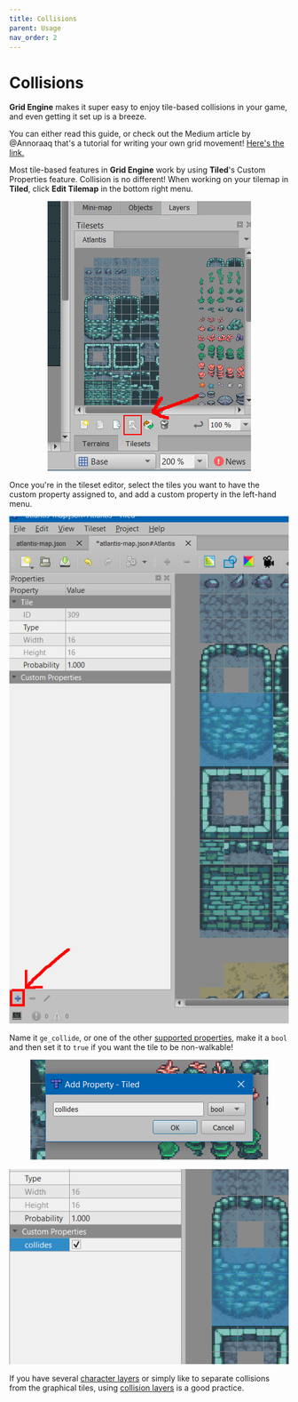 ```yaml
---
title: Collisions
parent: Usage
nav_order: 2
---
```


# Collisions

**Grid Engine** makes it super easy to enjoy tile-based collisions in your game, and even getting it set up is a breeze.

You can either read this guide, or check out the Medium article by @Annoraaq that's a tutorial for writing your own grid movement! [Here's the link.](https://medium.com/swlh/grid-based-movement-in-a-top-down-2d-rpg-with-phaser-3-e3a3486eb2fd)

Most tile-based features in **Grid Engine** work by using **Tiled**'s Custom Properties feature. Collision is no different! When working on your tilemap in **Tiled**, click **Edit Tilemap** in the bottom right menu.

<p align="center">
    <img src="../img/edit-tileset-helper.png" alt="Edit Tileset button" />
</p>

Once you're in the tileset editor, select the tiles you want to have the custom property assigned to, and add a custom property in the left-hand menu.

<p align="center">
    <img src="../img/add-property-helper.png" alt="Add Property button" />
</p>

Name it `ge_collide`, or one of the other [supported properties](./tile-properties), make it a `bool` and then set it to `true` if you want the tile to be non-walkable!

<p align="center">
    <img src="../img/property-helper.png" alt="Add Property context menu" />
</p>

<p align="center">
    <img src="../img/collides-helper.png" alt="Collides property" />
</p>

If you have several [character layers](../features/character-layers) or simply like to separate collisions from the graphical tiles, using [collision layers](./collision-layers) is a good practice.
